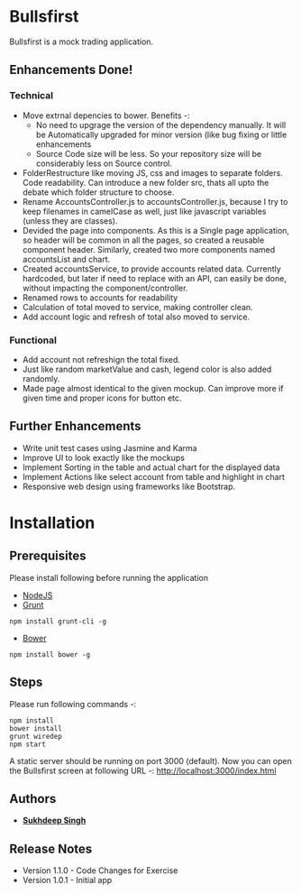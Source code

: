 # Bullsfirst

Bullsfirst	is	a	mock	trading	application.

## Enhancements Done!

### Technical
- Move extrnal depencies to bower. Benefits -:
  - No need to upgrage the version of the dependency manually. It will be Automatically upgraded for minor version (like bug fixing or little enhancements
  - Source Code size will be less. So your repository size will be considerably less on Source control.
- FolderRestructure like moving JS, css and images to separate folders. Code readability. Can introduce a new folder src, thats all upto the debate which folder structure to choose.
- Rename AccountsController.js to accountsController.js, because I try to keep filenames in camelCase as well, just like javascript variables (unless they are classes).
- Devided the page into components. As this is a Single page application, so header will be common in all the pages, so created a reusable component header. Similarly, created two more components named accountsList and chart.
- Created accountsService, to provide accounts related data. Currently hardcoded, but later if need to replace with an API, can easily be done, without impacting the component/controller.
- Renamed rows to accounts for readability
- Calculation of total moved to service, making controller clean.
- Add account logic and refresh of total also moved to service.

### Functional
  - Add account not refreshign the total fixed.
  - Just like random marketValue and cash, legend color is also added randomly.
  - Made page almost identical to the given mockup. Can improve more if given time and proper icons for button etc.

## Further Enhancements
* Write unit test cases using Jasmine and Karma
* Improve UI to look exactly like the mockups
* Implement Sorting in the table and actual chart for the displayed data
* Implement Actions like select account from table and highlight in chart
* Responsive web design using frameworks like Bootstrap.

# Installation
## Prerequisites
 Please install following before running the application

* [NodeJS](https://nodejs.org/en/)
* [Grunt](https://gruntjs.com/)
```
npm install grunt-cli -g
```
* [Bower](https://bower.io/) 
```
npm install bower -g
```
## Steps
Please run following commands -:
```
npm install
bower install
grunt wiredep
npm start
```
A static server should be running on port 3000 (default).
Now you can open the Bullsfirst screen at following URL -:
[http://localhost:3000/index.html](http://localhost:3000/index.html)

## Authors
* [**Sukhdeep Singh**](https://www.linkedin.com/in/sukhdeep-singh-handa-b9712844/)

## Release Notes
* Version 1.1.0 - Code Changes for Exercise
* Version 1.0.1 - Initial app
